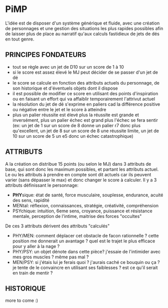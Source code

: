 # PiMP

L'idée est de disposer d'un système générique et fluide, avec une création de personnages et une gestion des situations les plus rapides possibles afin de laisser plus de place au narratif qu'aux calculs fastidieux de jets de dés en tout genre.

PRINCIPES FONDATEURS
---

- tout se règle avec un jet de D10 sur un score de 1 à 10
- si le score est assez élevé le MJ peut décider de se passer d'un jet de dé
- le score se calcule en fonction des attributs actuels du personnage, de son historique et d'éventuels objets dont il dispose
- il est possible de modifier ce score en utilisant des points d'inspiration ou en faisant un effort qui va affaiblir temporairement l'attrivut actuel
- la résolution du jet de dé s'exprime en paliers cad la différence positive ou négative entre le jet et le score à atteindre
- plus un palier réussite est élevé plus la réussite est grande et inversément, plus un palier échec est grand plus l'échec se fera sentir
(ex: un jet de 1 sur un score de 8 donne un palier r7 donc plus qu'excellent, un jet de 8 sur un score de 8 une réussite limite, un jet de 10 sur un score de 5 un e5 donc un échec catastrophique)

ATTRIBUTS
---
A la création on distribue 15 points (ou selon le MJ) dans 3 attributs de base, qui sont donc les maximum possibles, et partant les attributs actuel.
Le ou les attributs à prendre en compte sont dit actuels car ils peuvent varier (sans dépasser le max) et donc changer le score à calculer.
Il y a 3 attributs définissant le personnage:
- **PHY**sique: état de santé, force musculaire, souplesse, endurance, acuité des sens, rapidité
- MENtal: réflexion, connaissances, stratégie, créativité, compréhension
- PSYchique: intuition, 6eme sens, croyance, puissance et résistance mentale, perception de l'intime, maitrise des forces "occultes"

De ces 3 attributs dérivent des attributs "calculés"

- PHY/MEN: comment déplacer cet obstacle de facon rationnelle ? cette position me donnerait un avantage ? quel est le trajet le plus efficace pour y aller à la nage ?
- PHY/PSY: un objet dénote dans cette pièce? j'essaie de l'intimider avec mes gros muscles ? même pas mal ?
- MEN/PSY: si j'étais lui je ferais quoi ? j'aurais caché ce bouquin ou ça ? je tente de le convaincre en utilisant ses faiblesses ? est ce qu'il serait en train de mentir ?

HISTORIQUE
---
more to come :)

